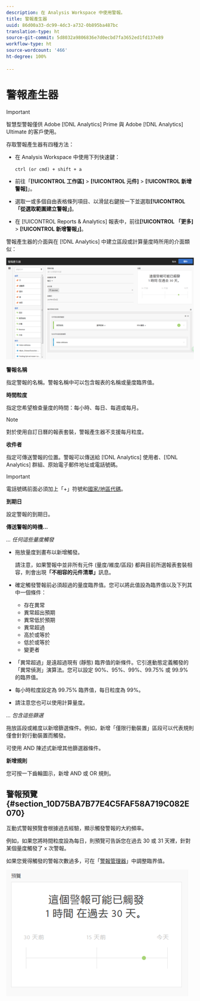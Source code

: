 ```yaml
---
description: 在 Analysis Workspace 中使用警報。
title: 警報產生器
uuid: 86d00a33-dc99-4dc3-a732-0b895ba487bc
translation-type: ht
source-git-commit: 5d8032a9806836e7d0ecbd7fa3652ed1fd137e89
workflow-type: ht
source-wordcount: '466'
ht-degree: 100%

---
```



# 警報產生器

>[!IMPORTANT]
>
>智慧型警報僅供 Adobe [!DNL Analytics] Prime 與 Adobe [!DNL Analytics] Ultimate 的客戶使用。

存取警報產生器有四種方法：

* 在 Analysis Workspace 中使用下列快速鍵：

   `ctrl (or cmd) + shift + a`
* 前往「**[!UICONTROL 工作區]** > **[!UICONTROL 元件]** > **[!UICONTROL 新增警報]**」。
* 選取一或多個自由表格條列項目、以滑鼠右鍵按一下並選取&#x200B;**[!UICONTROL 「從選取範圍建立警報」]**。
* 在 [!UICONTROL Reports &amp; Analytics] 報表中，前往&#x200B;**[!UICONTROL 「更多]** > **[!UICONTROL 新增警報」]**。

警報產生器的介面與在 [!DNL Analytics] 中建立區段或計算量度時所用的介面類似：

![](assets/alert_builder.png)

**警報名稱**

指定警報的名稱。警報名稱中可以包含報表的名稱或量度臨界值。

**時間粒度**

指定您希望檢查量度的時間：每小時、每日、每週或每月。

>[!NOTE]
>
>對於使用自訂日曆的報表套裝，警報產生器不支援每月粒度。

**收件者**

指定可傳送警報的位置。警報可以傳送給 [!DNL Analytics] 使用者、[!DNL Analytics] 群組、原始電子郵件地址或電話號碼。

>[!IMPORTANT]
>
>電話號碼前面必須加上「+」符號和[國家/地區代碼](https://countrycode.org/)。

**到期日**

設定警報的到期日。

**傳送警報的時機...**

*... 任何這些量度觸發*

* 拖放量度到畫布以新增觸發。

   請注意，如果警報中並非所有元件 (量度/維度/區段) 都與目前所選報表套裝相容，則會出現&#x200B;**「不相容的元件清單」**&#x200B;訊息。

* 確定觸發警報前必須超過的量度臨界值。您可以將此值設為臨界值以及下列其中一個條件：

   * 存在異常
   * 異常超出預期
   * 異常低於預期
   * 異常超過
   * 高於或等於
   * 低於或等於
   * 變更者

* 「異常超過」是遠超過現有 (靜態) 臨界值的新條件。它引進動態定義觸發的「異常偵測」演算法。您可以設定 90%、95%、99%、99.75% 或 99.9% 的臨界值。
* 每小時粒度設定為 99.75% 臨界值，每日粒度為 99%。
* 請注意您也可以使用計算量度。

*... 包含這些篩選*

拖放區段或維度以新增篩選條件。例如，新增「僅限行動裝置」區段可以代表規則僅會針對行動裝置而觸發。

可使用 AND 陳述式新增其他篩選器條件。

**新增規則**

您可按一下齒輪圖示，新增 AND 或 OR 規則。

## 警報預覽 {#section_10D75BA7B77E4C5FAF58A719C082E070}

互動式警報預覽會根據過去經驗，顯示觸發警報的大約頻率。

例如，如果您將時間粒度設為每日，則預覽可告訴您在過去 30 或 31 天裡，針對某個量度觸發了 x 次警報。

如果您覺得觸發的警報次數過多，可在「[警報管理器](/help/components/c-alerts/alert-manager.md)」中調整臨界值。

![](assets/alert_preview.png)

